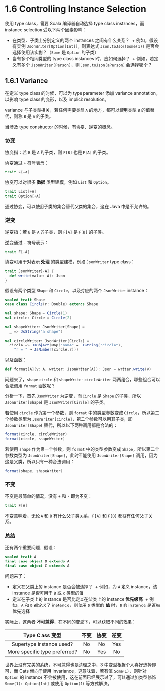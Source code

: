 # 1.6 Controlling Instance Selection

使用 type class，需要 Scala 编译器自动选择 type class instances，而 instance selection 受以下两个因素影响：

* 在类型、子类上分别定义的两个 instances 之间有什么关系？
  + 例如，假设有实例 `JsonWriter[Option[Int]]`，则表达式 `Json.toJson(Some(1))` 是否会选择使用该实例？（`Some` 是 `Option` 的子类）
* 当有多个相同类型的 type class instances 时，应如何选择？
  + 例如，若定义有多个 `JsonWriter[Person]`，则 `Json.toJson(aPerson)` 会选择哪个？

## 1.6.1 Variance

在定义 type class 的时候，可以为 type parameter 添加 variance annotation，以影响 type class 的变形，以及 implicit resolution。

variance 与子类型相关，若任何需要类型 `A` 的地方，都可以使用类型 `B` 的值替代，则称 `B` 是 `A` 的子类。

当涉及 type constructor 的时候，有协变、逆变的概念。

### 协变

协变指：若 `B` 是 `A` 的子类，则 `F[B]` 也是 `F[A]` 的子类。

协变通过 `+` 符号表示：

```Scala
trait F[+A]
```

协变可以对很多 **数据** 类型建模，例如 `List` 和 `Option`。

```Scala
trait List[+A]
trait Option[+A]
```

通过协变，可以使用子类的集合替代父类的集合，这在 Java 中是不允许的。

### 逆变

逆变指：若 `B` 是 `A` 的子类，则 `F[A]` 是 `F[B]` 的子类。

逆变通过 `-` 符号表示：

```Scala
trait F[-A]
```

协变可用于对表示 **处理** 的类型建模，例如 `JsonWriter` type class：

```Scala
trait JsonWriter[-A] {
  def write(value: A): Json
}
```

假设有两个类型 `Shape` 和 `Circle`，以及对应的两个 `JsonWriter` instance：

```Scala
sealed trait Shape
case class Circle(r: Double) extends Shape

val shape: Shape = Circle(1)
val circle: Circle = Circle(2)

val shapeWriter: JsonWriter[Shape] =
  _ => JsString("a shape")
  
val circleWriter: JsonWriter[Circle] =
  circle => JsObject(Map("name" → JsString("circle"),
    "r = " → JsNumber(circle.r)))
```

以及函数：

```Scala
def format[A](v: A, writer: JsonWriter[A]): Json = writer.write(v)
```

问题来了，`shape` `circle` 和 `shapeWriter` `circleWriter` 两两组合，哪些组合可以合法调用 `format` 函数呢？

分析一下，首先 `JsonWriter` 为逆变，而 `Circle` 是 `Shape` 的子类，所以 `JsonWriter[Shape]` 是 `JsonWriter[Circle]` 的子类。

若使用 `circle` 作为第一个参数，则 `format` 中的类型参数变成 `Circle`，所以第二个参数类型为 `JsonWriter[Circle]`，第二个参数可以用其子类，即 `JsonWriter[Shape]` 替代，所以以下两种调用都是合法的：

```Scala
format(circle, circleWriter)
format(circle, shapeWriter)
```

若使用 `shape` 作为第一个参数，则 `format` 中的类型参数变成 `Shape`，所以第二个参数类型为 `JsonWriter[Shape]`，此时不能使用 `JsonWriter[Shape]` 调用，因为这是父类，所以只有一种合法调用：

```Scala
format(shape, shapeWriter)
```

### 不变

不变是最简单的情况，没有 `+` 和 `-` 即为不变：

```Scala
trait F[A]
```

不变意味着，无论 `A` 和 `B` 有什么父子类关系，`F[A]` 和 `F[B]` 都没有任何父子关系。

### 总结

还有两个重要问题，假设：

```Scala
sealed trait A
final case object B extends A
final case object C extends A
```

问题来了：

* 定义在父类上的 instance 是否会被选择？
  + 例如，为 `A` 定义 instance，该 instance 是否可用于 `B` 或 `c` 类型的值
* 定义在子类上的 instance 是否比定义在父类上的 instance **优先级高**
  + 例如，`A` 和 `B` 都定义了 instance，则使用 `B` 类型的 **值** 时，`B` 的 instance 是否被优先选择

实际上，这两者 **不可兼得**，在不同的变型下，可以获取不同的效果：

|      Type Class 变型         |        不变        |         协变        |        逆变        |
|:----------------------------:|:-----------------:|:-------------------:|:------------------:|
|   Supertype instance used?   |         No        |          No         |        Yes         |
| More specific type preferred?|         No        |          Yes        |        No          |

世界上没有完美的系统，不可兼得也是清理之中，3 中变型根据个人喜好选择即可，而 Cats 倾向于使用 invariance，这意味着，若有值 `Some(1)`，则针对 `Option` 的 instance 不会被使用，这在前面已经展示过了，可以通过加类型修饰 `Some(1): Option[Int]` 或使用 `Option(1)` 等方式解决。










